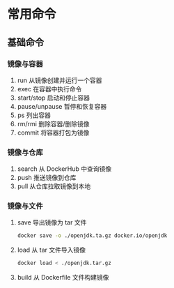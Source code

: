 # 常用命令



## 基础命令

### 镜像与容器

1. run 从镜像创建并运行一个容器
2. exec 在容器中执行命令
3. start/stop 启动和停止容器
4. pause/unpause 暂停和恢复容器
5. ps 列出容器
6. rm/rmi 删除容器/删除镜像
7. commit 将容器打包为镜像

### 镜像与仓库

1. search 从 DockerHub 中查询镜像
2. push 推送镜像到仓库
3. pull 从仓库拉取镜像到本地

### 镜像与文件

1. save 导出镜像为 tar 文件

   ```bash
   docker save -o ./openjdk.ta.gz docker.io/openjdk
   ```

2. load 从 tar 文件导入镜像

   ```bash
   docker load < ./openjdk.tar.gz
   ```

3. build 从 Dockerfile 文件构建镜像